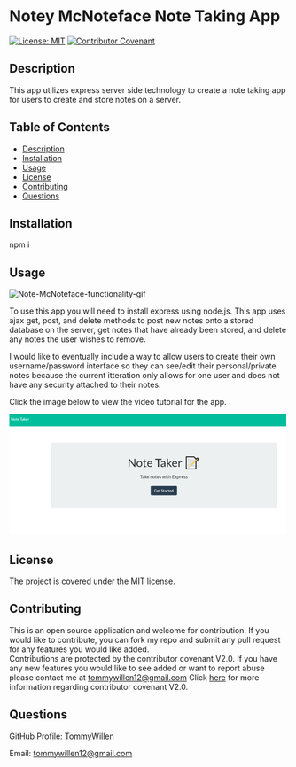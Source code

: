 # Notey McNoteface Note Taking App

[![License: MIT](https://img.shields.io/badge/License-MIT-yellow.svg)](https://opensource.org/licenses/MIT)
[![Contributor Covenant](https://img.shields.io/badge/Contributor%20Covenant-v2.0%20adopted-ff69b4.svg)](https://www.contributor-covenant.org/version/2/0/code_of_conduct/code_of_conduct.md)

## Description

This app utilizes express server side technology to create a note taking app for users to create and store notes on a server.

## Table of Contents
    
- [Description](#description)
- [Installation](#Installation)
- [Usage](#Usage)
- [License](#License)
- [Contributing](#Contributing)
- [Questions](#Questions)
    
## Installation
    
npm i
    
## Usage

![Note-McNoteface-functionality-gif](/public/assets/images-and-gifs/notey-mcnoteface-gif.gif)
    
To use this app you will need to install express using node.js. This app uses ajax get, post, and delete methods to post new notes onto a stored database on the server, get notes that have already been stored, and delete any notes the user wishes to remove. 

I would like to eventually include a way to allow users to create their own username/password interface so they can see/edit their personal/private notes because the current itteration only allows for one user and does not have any security attached to their notes.

Click the image below to view the video tutorial for the app.

[![Notey-Mcnoteface-tutorial](/public/assets/images-and-gifs/notey-mcnoteface-homepage.png)](https://youtu.be/s_t9QTnIfBI)

## License
    
The project is covered under the MIT license.
    
## Contributing
    
This is an open source application and welcome for contribution. If you would like to contribute, you can fork my repo and submit any pull request for any features you would like added.    
Contributions are protected by the contributor covenant V2.0. If you have any new features you would like to see added or want to report abuse please contact me at tommywillen12@gmail.com 
Click [here](https://www.contributor-covenant.org/version/2/0/code_of_conduct/code_of_conduct.md) for more information regarding contributor covenant V2.0.
    
## Questions
    
GitHub Profile: [TommyWillen](https://github.com/TommyWillen)

Email: tommywillen12@gmail.com